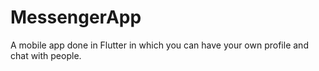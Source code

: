 # MessengerApp
A mobile app done in Flutter in which you can have your own profile and chat with people.
